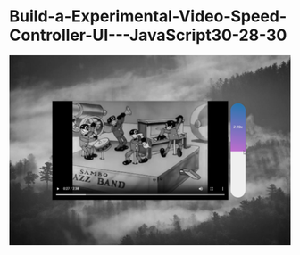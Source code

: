 # Build-a-Experimental-Video-Speed-Controller-UI---JavaScript30-28-30
![Preview](https://github.com/vitaliken/Build-a-Experimental-Video-Speed-Controller-UI---JavaScript30-28-30/blob/main/preview.png?raw=true)

